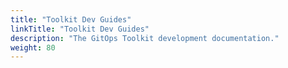 ```yaml
---
title: "Toolkit Dev Guides"
linkTitle: "Toolkit Dev Guides"
description: "The GitOps Toolkit development documentation."
weight: 80
---
```

